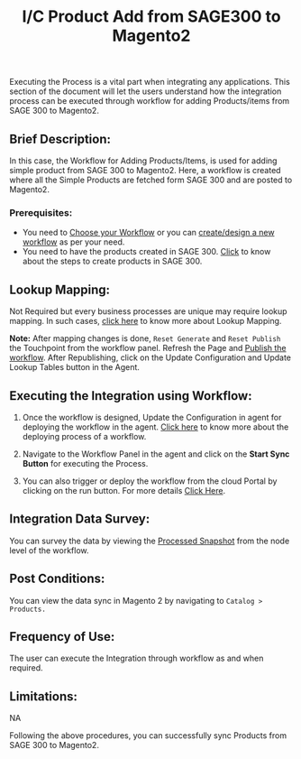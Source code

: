 ﻿---
title: "I/C Product Add from SAGE300 to Magento2"
toc: true
tag: developers
category: "Integration"
menus: 
    sagemagentointegration:
        title:  "I/C Product Add"
        icon: fa fa-wpexplorer
        identifier: sage300magentoproductadd
---
Executing the Process is a vital part when integrating any applications. This section of the document will let the users understand how the integration process can be executed through workflow for adding Products/items from SAGE  300 to Magento2.

## Brief Description:

In this case, the Workflow for Adding Products/Items, is used for adding simple product from SAGE 300 to Magento2. Here, a workflow is created where all the Simple Products are fetched form SAGE 300 and are posted to Magento2.

### Prerequisites: 

- You need to [Choose your Workflow](/workflow/steps-to-choose-your-workflow/) or you can [create/design a new workflow](/workflow/steps-to-create-your-first-workflow/) as per your need.
- You need to have the products created in SAGE 300. [Click](/connectors/adding-product-in-sage/) to know about the steps to create products in SAGE 300.


## Lookup Mapping:

Not Required but every business processes are unique may require lookup mapping. In such cases, [click here](/transformation/using-lookups-for-value-exchange/) to know more about Lookup Mapping.

**Note:** After mapping changes is done, `Reset Generate` and `Reset Publish` the Touchpoint from the workflow panel. Refresh the Page and [Publish the workflow](/workflow/deploying-and-executing/#publishing-a-workflow). After Republishing, click on the Update Configuration and Update Lookup Tables button in the Agent.

## Executing the Integration using Workflow:

1.	Once the workflow is designed, Update the Configuration in agent for deploying the workflow in the agent. [Click here](/workflow/deploying-and-executing/) to know more about the deploying process of a workflow.

2.	Navigate to the Workflow Panel in the agent and click on the **Start Sync Button** for executing the Process.

3. You can also trigger or deploy the workflow from the cloud Portal by clicking on the run button. For more details [Click Here](/workflow/deploying-and-executing/#executing-the-workflow).


## Integration Data Survey:

You can survey the data by viewing the [Processed Snapshot](/workflow/list-of-snapshot/)  from the node level of the workflow.

## Post Conditions:
You can view the data sync in Magento 2 by navigating to `Catalog > Products.`

## Frequency of Use:

The user can execute the Integration through workflow as and when required. 

## Limitations:
NA

Following the above procedures, you can successfully sync Products from SAGE 300 to Magento2.



